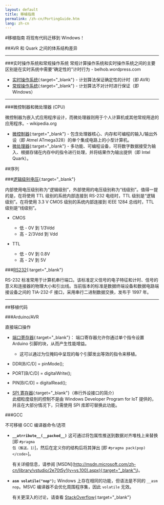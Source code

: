 ```yaml
---
layout: default
title: 移植指南
permalink: /zh-cn/PortingGuide.htm
lang: zh-cn
---
```


#移植指南
将现有代码迁移到 Windows！

##AVR 和 Quark 之间的体系结构差异
___

###实时操作系统和常规操作系统
常规计算操作系统和实时操作系统之间的主要区别是在实时系统中需要“确定性的”计时行为 - belhob.wordpress.com

- [实时操作系统](http://en.wikipedia.org/wiki/Real-time_operating_system){:target="_blank"} - 计划算法保证确定性的计时（即 AVR）
- [常规操作系统](http://en.wikipedia.org/wiki/Operating_system){:target="_blank"} - 计划算法不对计时进行保证（即 Windows）

___

###微控制器和微处理器 \(CPU\)

微控制器为嵌入式应用程序设计，而微处理器则用于个人计算机或其他常规用途的应用程序。- wikipedia.org

- [微控制器](http://en.wikipedia.org/wiki/Microcontroller){:target="_blank"} - 包含处理器核心、内存和可编程的输入/输出外设（即 Atmel ATmega328）的单个集成电路上的小型计算机。
- [微处理器](http://en.wikipedia.org/wiki/Microprocessor){:target="_blank"} - 多功能、可编程设备，可将数字数据接受为输入、根据存储在内存中的指令进行处理，并将结果作为输出提供（即 Intel Quark）。

##序列

###[逻辑级别电压](http://en.wikipedia.org/wiki/Logic_level#Logic_voltage_levels){:target="_blank"}

内部使用电压级别称为“逻辑级别”，外部使用的电压级别称为“线级别”。值得一提的是，在将使用 TTL 级别的系统内部连接到 RS-232 电缆时，TTL 级别是“逻辑级别”。在将使用 3.3 V CMOS 级别的系统内部连接到 IEEE 1284 总线时，TTL 级别是“线级别”。

- CMOS
   - 低 - 0V 到 1/3Vdd
   - 高 - 2/3Vdd 到 Vdd

- TTL

   - 低 - 0V 到 0.8V</li>
   - 高 - 2V 到 5V</li>

###[RS232](http://en.wikipedia.org/wiki/RS-232){:target="_blank"}

  RS-232 标准常用于计算机串行端口。该标准定义信号的电子特征和计时、信号的意义和连接器的物理大小和引出线。当前版本的标准是数据终端设备和数据电路端接设备之间的 TIA-232-F 接口，采用串行二进制数据交换，发布于 1997 年。

___

##移植代码

###Arduino/AVR

直接端口操作

- [端口寄存器](http://www.arduino.cc/en/Reference/PortManipulation){:target="_blank"}： 端口寄存器允许你通过单个指令设置 Arduino 引脚的块，从而产生性能增益。
  - 这可以通过为位掩码中呈现的每个引脚发出等效的指令来移植。
- DDR\[B/C/D\] = pinMode\(\);
- PORT\[B/C/D\] = digitalWrite\(\);
- PIN\[B/C/D\] = digitalRead\(\);


- [SPI 寄存器](http://www.arduino.cc/en/Tutorial/SPIEEPROM){:target="_blank"}（串行外设接口的简介）<br/> 此细粒度级别的控制不是由 Windows Developer Program for IoT 提供的，并且在大部分情况下，只需使用 SPI 库即可替换此功能。

###GCC

不可移植 GCC 编译器命令/选项

- **`__atrribute__(__packed__)`** 这可通过将包属性推送到数据对齐堆栈上来替换 \[即 <code>\#pragma 包（推送，1）</code>\]，然后在定义你的结构后将其弹出 \[即 `#pragma pack(pop)</code>`\]。

   有关详细信息，请参阅 \[MSDN\]\(http://msdn.microsoft.com/zh-cn/library/vstudio/2e70t5y1(v=vs.100).aspx){:target="_blank"\)。

- **`asm volatile("nop");`** Windows 上存在相同的功能，但语法是不同的 <code>\_\_asm nop</code>。MSVC 编译器不会优化周围程序集，因此 `volatile` 无效。

   有关更深入的讨论，请查看 [StackOverflow](http://stackoverflow.com/questions/25878898/is-asm-nop-the-windows-equivalent-of-asm-volatilenop-from-gcc-compile){:target="_blank"}
